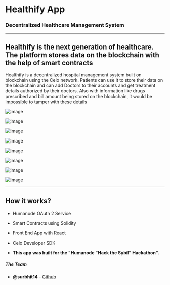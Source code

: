 # Healthify App 
### Decentralized Healthcare Management System
---

## Healthify is the next generation of healthcare. The platform stores data on the blockchain with the help of smart contracts

Healthify is a decentralized hospital management system built on blockchain using the Celo network. Patients can use it to store their data on the blockchain and can add Doctors to their accounts and get treatment details authorized by their doctors. Also with information like drugs prescribed and bill amount being stored on the blockchain, it would be impossible to tamper with these details

![image](https://user-images.githubusercontent.com/57835412/148812025-c82c0afb-cdb7-4435-8b67-d8e58b810ebf.png)

![image](https://user-images.githubusercontent.com/57835412/148813269-b7f1dde9-3029-4546-a5ef-700175e2f3df.png)


![image](https://user-images.githubusercontent.com/57835412/148812329-9fec072d-d922-4b06-9fde-c5bb72a15e14.png)

![image](https://user-images.githubusercontent.com/57835412/148812353-388032d9-c8bd-4a2f-9581-e267ec87fe2b.png)

![image](https://user-images.githubusercontent.com/57835412/148812483-97138a0e-6c4c-4b5f-87aa-075524b4e693.png)


![image](https://user-images.githubusercontent.com/57835412/148812044-ede99b7a-5fae-4e12-b648-d7815000ae05.png)

![image](https://user-images.githubusercontent.com/57835412/148812080-2f4e797f-cbbf-4b19-a57a-b24d0f517dbe.png)


![image](https://user-images.githubusercontent.com/57835412/148812099-6b778dd9-e30d-4003-932d-7877a6c9c001.png)


----

## How it works?
#### 
- Humanode OAuth 2 Service
- Smart Contracts using Solidity
- Front End App with React
- Celo Developer SDK 

- **This app was built for the "Humanode "Hack the Sybil" Hackathon".**

##### The Team

* **@surbhit14** - [Github](https://github.com/surbhit14)



